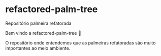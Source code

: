 # refactored-palm-tree
Repositório palmeira refatorada

Bem vindo a refactored-palm-tree :tada:

O repositório onde entendemos que as palmeiras refatoradas são muito importantes ao meio ambiente.